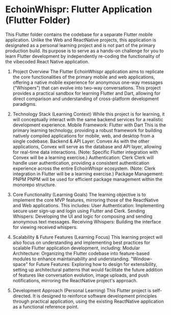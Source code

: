 # EchoinWhispr: Flutter Application (Flutter Folder)

This Flutter folder contains the codebase for a separate Flutter mobile application. Unlike the Web and ReactNative projects, this application is designated as a personal learning project and is not part of the primary production build. Its purpose is to serve as a hands-on challenge for you to learn Flutter development by independently re-coding the functionality of the vibecoded React Native application.

1. Project Overview
The Flutter EchoinWhispr application aims to replicate the core functionalities of the primary mobile and web applications, offering a native mobile experience for anonymous one-way messages ("Whispers") that can evolve into two-way conversations. This project provides a practical sandbox for learning Flutter and Dart, allowing for direct comparison and understanding of cross-platform development paradigms.

2. Technology Stack (Learning Context)
While this project is for learning, it will conceptually interact with the same backend services for a realistic development experience.
Mobile Framework: Flutter with Dart
This is the primary learning technology, providing a robust framework for building natively compiled applications for mobile, web, and desktop from a single codebase.
Backend & API Layer: Convex
As with the other applications, Convex will serve as the database and API layer, allowing for real-time data interactions. (Note: Specific Flutter integration with Convex will be a learning exercise.)
Authentication: Clerk
Clerk will handle user authentication, providing a consistent authentication experience across the entire EchoinWhispr ecosystem. (Note: Clerk integration in Flutter will be a learning exercise.)
Package Management: PNPM
PNPM will be used for efficient package management within the monorepo structure.

3. Core Functionality (Learning Goals)
The learning objective is to implement the core MVP features, mirroring those of the ReactNative and Web applications. This includes:
User Authentication: Implementing secure user sign-up and login using Flutter and Clerk.
Sending Whispers: Developing the UI and logic for composing and sending anonymous text messages.
Receiving Whispers: Building the interface for viewing received whispers.

4. Scalability & Future Features (Learning Focus)
This learning project will also focus on understanding and implementing best practices for scalable Flutter application development, including:
Modular Architecture: Organizing the Flutter codebase into feature-based modules to enhance maintainability and understanding.
"Window-space" for Future Features: Exploring how to design for extensibility, setting up architectural patterns that would facilitate the future addition of features like conversation evolution, image uploads, and push notifications, mirroring the ReactNative project's approach.

5. Development Approach (Personal Learning)
This Flutter project is self-directed. It is designed to reinforce software development principles through practical application, using the existing ReactNative application as a functional reference point.
